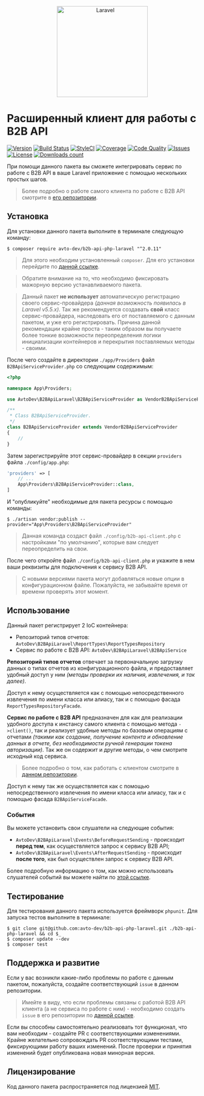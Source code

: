 <p align="center">
  <img src="https://laravel.com/assets/img/components/logo-laravel.svg" alt="Laravel" width="240" />
</p>

# Расширенный клиент для работы с B2B API

[![Version][badge_version]][link_packagist]
[![Build Status][badge_build_status]][link_build_status]
[![StyleCI][badge_styleci]][link_styleci]
[![Coverage][badge_coverage]][link_coverage]
[![Code Quality][badge_quality]][link_coverage]
[![Issues][badge_issues]][link_issues]
[![License][badge_license]][link_license]
[![Downloads count][badge_downloads_count]][link_packagist]

При помощи данного пакета вы сможете интегрировать сервис по работе с B2B API в ваше Laravel приложение с помощью нескольких простых шагов.

> Более подробно о работе самого клиента по работе с B2B API смотрите в [его репозитории][b2b_api_client].

## Установка

Для установки данного пакета выполните в терминале следующую команду:

```shell
$ composer require avto-dev/b2b-api-php-laravel "^2.0.11"
```

> Для этого необходим установленный `composer`. Для его установки перейдите по [данной ссылке][getcomposer].

> Обратите внимание на то, что необходимо фиксировать мажорную версию устанавливаемого пакета.

> Данный пакет **не использует** автоматическую регистрацию своего сервис-провайдера *(данная возможность появилась в Laravel v5.5.x)*. Так же рекомендуется создавать **свой** класс сервис-провайдера, наследовать его от поставляемого с данным пакетом, и уже его регистрировать. Причина данной рекомендации крайне проста - таким образом вы получаете более тонкие возможности переопределения логики инициализации контейнеров и перекрытия поставляемых методы - своими.

После чего создайте в директории `./app/Providers` файл `B2BApiServiceProvider.php` со следующим содержимым:

```php
<?php

namespace App\Providers;

use AvtoDev\B2BApiLaravel\B2BApiServiceProvider as VendorB2BApiServiceProvider;

/**
 * Class B2BApiServiceProvider.
 */
class B2BApiServiceProvider extends VendorB2BApiServiceProvider
{
    //
}
```

Затем зарегистрируйте этот сервис-провайдер в секции `providers` файла `./config/app.php`:

```php
'providers' => [
    // ...
    App\Providers\B2BApiServiceProvider::class,
]
```

И "опубликуйте" необходимые для пакета ресурсы с помощью команды:

```shell
$ ./artisan vendor:publish --provider="App\Providers\B2BApiServiceProvider"
```

> Данная команда создаст файл `./config/b2b-api-client.php` с настройками "по умолчанию", которые вам следует переопределить на свои.

После чего откройте файл `./config/b2b-api-client.php` и укажите в нем ваши реквизиты для подключения к сервису B2B API.

> С новыми версиями пакета могут добавляться новые опции в конфигурационном файле. Пожалуйста, не забывайте время от времени проверять этот момент.

## Использование

Данный пакет регистрирует 2 IoC контейнера:

 * Репозиторий типов отчетов: `AvtoDev\B2BApiLaravel\ReportTypes\ReportTypesRepository`
 * Сервис по работе с B2B API: `AvtoDev\B2BApiLaravel\B2BApiService`

**Репозиторий типов отчетов** отвечает за первоначальную загрузку данных о типах отчетов из конфигурационного файла, и предоставляет удобный доступ у ним *(методы проверки их наличия, извлечения, и так далее)*.

Доступ к нему осуществляется как с помощью непосредственного извлечения по имени класса или алиасу, так и с помощью фасада `ReportTypesRepositoryFacade`.

**Сервис по работе с B2B API** предназначен для как для реализации удобного доступа к инстансу самого клиента с помощью метода `->client()`, так и реализует удобные методы по базовым операциям с отчетами *(такими как создание, получение контента и обновление данных в отчете, без необходимости ручной генерации токена авторизации)*. Так же он содержит и другие методы, о чем смотрите исходный код сервиса.

> Более подробно о том, как работать с клиентом смотрите в [данном репозитории][b2b_api_client].

Доступ к нему так же осуществляется как с помощью непосредственного извлечения по имени класса или алиасу, так и с помощью фасада `B2BApiServiceFacade`.

### События

Вы можете установить свои слушатели на следующие события:

 * `AvtoDev\B2BApiLaravel\Events\BeforeRequestSending` - происходит **перед тем**, как осуществляется запрос к сервису B2B API;
 * `AvtoDev\B2BApiLaravel\Events\AfterRequestSending` - происходит **после того**, как был осуществлен запрос к сервису B2B API.
 
Более подробную информацию о том, как можно использовать слушателей событий вы можете найти по [этой ссылке][laravel_events].

## Тестирование

Для тестирования данного пакета используется фреймворк `phpunit`. Для запуска тестов выполните в терминале:

```shell
$ git clone git@github.com:avto-dev/b2b-api-php-laravel.git ./b2b-api-php-laravel && cd $_
$ composer update --dev
$ composer test
```

## Поддержка и развитие

Если у вас возникли какие-либо проблемы по работе с данным пакетом, пожалуйста, создайте соответствующий `issue` в данном репозитории.

> Имейте в виду, что если проблемы связаны с работой B2B API клиента (а не сервиса по работе с ним) - необходимо создать `issue` в его репозитории по [данной ссылке][b2b_api_client].

Если вы способны самостоятельно реализовать тот функционал, что вам необходим - создайте PR с соответствующими изменениями. Крайне желательно сопровождать PR соответствующими тестами, фиксирующими работу ваших изменений. После проверки и принятия изменений будет опубликована новая минорная версия.

## Лицензирование

Код данного пакета распространяется под лицензией [MIT][link_license].

[badge_version]:https://img.shields.io/packagist/v/avto-dev/b2b-api-php-laravel.svg?style=flat&maxAge=30
[badge_downloads_count]:https://img.shields.io/packagist/dt/avto-dev/b2b-api-php-laravel.svg?style=flat&maxAge=30
[badge_license]:https://img.shields.io/packagist/l/avto-dev/b2b-api-php-laravel.svg?style=flat&maxAge=30
[badge_build_status]:https://scrutinizer-ci.com/g/avto-dev/b2b-api-php-laravel/badges/build.png?b=master
[badge_styleci]:https://styleci.io/repos/106786234/shield
[badge_coverage]:https://scrutinizer-ci.com/g/avto-dev/b2b-api-php-laravel/badges/coverage.png?b=master
[badge_quality]:https://scrutinizer-ci.com/g/avto-dev/b2b-api-php-laravel/badges/quality-score.png?b=master
[badge_issues]:https://img.shields.io/github/issues/avto-dev/b2b-api-php-laravel.svg?style=flat&maxAge=30
[link_packagist]:https://packagist.org/packages/avto-dev/b2b-api-php-laravel
[link_styleci]:https://styleci.io/repos/106786234/
[link_license]:https://github.com/avto-dev/b2b-api-php-laravel/blob/master/LICENSE
[link_build_status]:https://scrutinizer-ci.com/g/avto-dev/b2b-api-php-laravel/build-status/master
[link_coverage]:https://scrutinizer-ci.com/g/avto-dev/b2b-api-php-laravel/?branch=master
[link_issues]:https://github.com/avto-dev/b2b-api-php-laravel/issues
[getcomposer]:https://getcomposer.org/download/
[b2b_api_client]:https://github.com/avto-dev/b2b-api-php
[laravel_events]:https://laravel.com/docs/5.5/events
